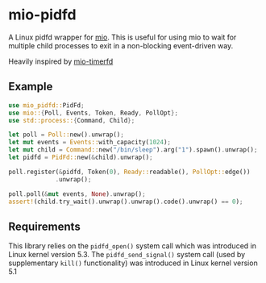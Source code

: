 # mio-pidfd

A Linux pidfd wrapper for [mio](https://crates.io/crates/mio). This is useful
for using mio to wait for multiple child processes to exit in a non-blocking
event-driven way.

Heavily inspired by [mio-timerfd](https://crates.io/crates/mio-timerfd)

## Example

```rust
use mio_pidfd::PidFd;
use mio::{Poll, Events, Token, Ready, PollOpt};
use std::process::{Command, Child};

let poll = Poll::new().unwrap();
let mut events = Events::with_capacity(1024);
let mut child = Command::new("/bin/sleep").arg("1").spawn().unwrap();
let pidfd = PidFd::new(&child).unwrap();

poll.register(&pidfd, Token(0), Ready::readable(), PollOpt::edge())
             .unwrap();

poll.poll(&mut events, None).unwrap();
assert!(child.try_wait().unwrap().unwrap().code().unwrap() == 0);
```

## Requirements
This library relies on the `pidfd_open()` system call which was introduced
in Linux kernel version 5.3.
The `pidfd_send_signal()` system call (used by supplementary `kill()`
functionality) was introduced in Linux kernel version 5.1

